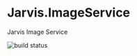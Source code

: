 Jarvis.ImageService
===================

Jarvis Image Service 

<img src="http://demo.prxm.it:8811/app/rest/builds/buildType:Jarvis_JarvisImageService_Debug/statusIcon" alt="build status">
